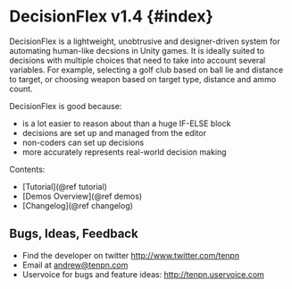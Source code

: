 # DecisionFlex v1.4                         {#index}

DecisionFlex is a lightweight, unobtrusive and designer-driven system for automating human-like decsions in Unity games. It is ideally suited to decisions with multiple choices that need to take into account several variables. For example, selecting a golf club based on ball lie and distance to target, or choosing weapon based on target type, distance and ammo count.

DecisionFlex is good because:  
- is a lot easier to reason about than a huge IF-ELSE block
- decisions are set up and managed from the editor
- non-coders can set up decisions
- more accurately represents real-world decision making

Contents:
- [Tutorial](@ref tutorial)
- [Demos Overview](@ref demos)
- [Changelog](@ref changelog)

## Bugs, Ideas, Feedback

- Find the developer on twitter http://www.twitter.com/tenpn  
- Email at andrew@tenpn.com 
- Uservoice for bugs and feature ideas: http://tenpn.uservoice.com  

